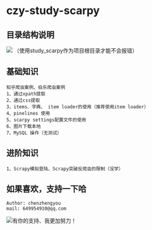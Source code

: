 # czy-study-scarpy
 
## 目录结构说明
![](https://github.com/andyczy/czy-study-py-ml-deepLearning/blob/master/study_scarpy/mulu.png)
（使用study_scarpy作为项目根目录才能不会报错） 

## 基础知识
    知乎爬虫案例、伯乐爬虫案例 
    1、通过xpath提取
    2、通过css提取
    3、items、字典、 item loader的使用（推荐使用item loader）
    4、pinelines 使用
    5、scarpy settings配置文件的使用
    6、图片下载本地
    7、MySQL 操作（无测试）
## 进阶知识
    1、Scrapy模拟登陆、Scrapy突破反爬虫的限制（没学）


## 如果喜欢，支持一下哈
    Author: chenzhengyou
    mail: 649954910@qq.com

![](https://github.com/andyczy/czy-study-deepLearning/blob/master/vxz.jpg "有你的支持、我更加努力！")

